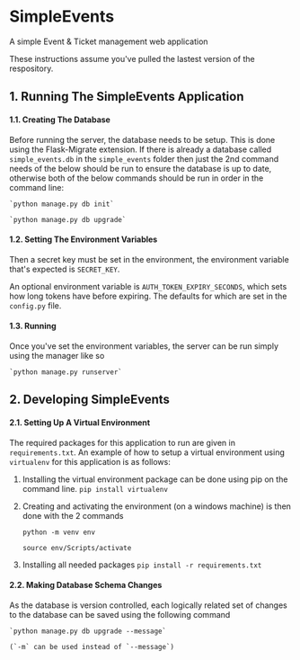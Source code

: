 # SimpleEvents
A simple Event &amp; Ticket management web application

These instructions assume you've pulled the lastest version of the respository.


## 1. Running The SimpleEvents Application

#### 1.1. Creating The Database

Before running the server, the database needs to be setup. This is done using the Flask-Migrate extension. If there is already a database called `simple_events.db` in the `simple_events` folder then just the 2nd command needs of the below should be run to ensure the database is up to date, otherwise both of the below commands should be run in order in the command line:

    `python manage.py db init`

    `python manage.py db upgrade`


#### 1.2. Setting The Environment Variables

Then a secret key must be set in the environment, the environment variable that's expected is `SECRET_KEY`.

An optional environment variable is `AUTH_TOKEN_EXPIRY_SECONDS`, which sets how long tokens have before expiring. The defaults for which are set in the `config.py` file.


#### 1.3. Running

Once you've set the environment variables, the server can be run simply using the manager like so

    `python manage.py runserver`


## 2. Developing SimpleEvents

#### 2.1. Setting Up A Virtual Environment

The required packages for this application to run are given in `requirements.txt`. An example of how to setup a virtual environment using `virtualenv` for this application is as follows:

1. Installing the virtual environment package can be done using pip on the command line.
    `pip install virtualenv`

2. Creating and activating the environment (on a windows machine) is then done with the 2 commands

    `python -m venv env`

    `source env/Scripts/activate`

3. Installing all needed packages 
    `pip install -r requirements.txt`


#### 2.2. Making Database Schema Changes

As the database is version controlled, each logically related set of changes to the database can be saved using the following command

    `python manage.py db upgrade --message`

    (`-m` can be used instead of `--message`)
